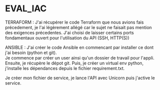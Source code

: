 # EVAL_IAC

TERRAFORM :
J'ai récupérer le code Terraform que nous avions fais précedement, je l'ai légèrement allégé car le sujet ne faisait pas mention des exigences précedentes. 
J'ai choisi de laisser certains ports fondamentaux ouvert pour l'utilisation du API (SSH, HTTP(S))

ANSIBLE : 
J'ai créer le code Ansible en commencant par installer ce dont j'ai besoin (python et git).  
Je commence par créer un user ainsi qu'un dossier de travail pour l'appli. 
Ensuite, je récupère le dépot git.
Puis, je créer un virtual env python, j'installe les dépendances depuis le fichier requirement.txt. 

Je créer mon fichier de service, je lance l'API avec Unicorn puis j'active le service. 


